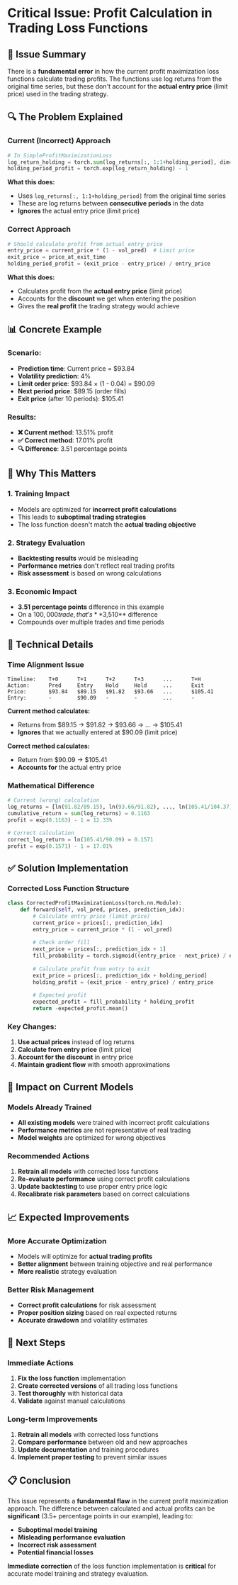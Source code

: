 # Critical Issue: Profit Calculation in Trading Loss Functions

## 🚨 Issue Summary

There is a **fundamental error** in how the current profit maximization loss functions calculate trading profits. The functions use log returns from the original time series, but these don't account for the **actual entry price** (limit price) used in the trading strategy.

## 🔍 The Problem Explained

### Current (Incorrect) Approach
```python
# In SimpleProfitMaximizationLoss
log_return_holding = torch.sum(log_returns[:, 1:1+holding_period], dim=1)
holding_period_profit = torch.exp(log_return_holding) - 1
```

**What this does:**
- Uses `log_returns[:, 1:1+holding_period]` from the original time series
- These are log returns between **consecutive periods** in the data
- **Ignores** the actual entry price (limit price)

### Correct Approach
```python
# Should calculate profit from actual entry price
entry_price = current_price * (1 - vol_pred)  # Limit price
exit_price = price_at_exit_time
holding_period_profit = (exit_price - entry_price) / entry_price
```

**What this does:**
- Calculates profit from the **actual entry price** (limit price)
- Accounts for the **discount** we get when entering the position
- Gives the **real profit** the trading strategy would achieve

## 📊 Concrete Example

### Scenario:
- **Prediction time**: Current price = $93.84
- **Volatility prediction**: 4%
- **Limit order price**: $93.84 × (1 - 0.04) = $90.09
- **Next period price**: $89.15 (order fills)
- **Exit price** (after 10 periods): $105.41

### Results:
- **❌ Current method**: 13.51% profit
- **✅ Correct method**: 17.01% profit
- **🔍 Difference**: 3.51 percentage points

## 🎯 Why This Matters

### 1. **Training Impact**
- Models are optimized for **incorrect profit calculations**
- This leads to **suboptimal trading strategies**
- The loss function doesn't match the **actual trading objective**

### 2. **Strategy Evaluation**
- **Backtesting results** would be misleading
- **Performance metrics** don't reflect real trading profits
- **Risk assessment** is based on wrong calculations

### 3. **Economic Impact**
- **3.51 percentage points** difference in this example
- On a $100,000 trade, that's **$3,510** difference
- Compounds over multiple trades and time periods

## 🔧 Technical Details

### Time Alignment Issue
```
Timeline:    T+0      T+1      T+2      T+3      ...      T+H
Action:      Pred     Entry    Hold     Hold     ...      Exit
Price:       $93.84   $89.15   $91.82   $93.66   ...      $105.41
Entry:       -        $90.09   -        -        ...      -
```

**Current method calculates:**
- Returns from $89.15 → $91.82 → $93.66 → ... → $105.41
- **Ignores** that we actually entered at $90.09 (limit price)

**Correct method calculates:**
- Return from $90.09 → $105.41
- **Accounts for** the actual entry price

### Mathematical Difference
```python
# Current (wrong) calculation
log_returns = [ln(91.82/89.15), ln(93.66/91.82), ..., ln(105.41/104.37)]
cumulative_return = sum(log_returns) = 0.1163
profit = exp(0.1163) - 1 = 12.33%

# Correct calculation  
correct_log_return = ln(105.41/90.09) = 0.1571
profit = exp(0.1571) - 1 = 17.01%
```

## ✅ Solution Implementation

### Corrected Loss Function Structure
```python
class CorrectedProfitMaximizationLoss(torch.nn.Module):
    def forward(self, vol_pred, prices, prediction_idx):
        # Calculate entry price (limit price)
        current_price = prices[:, prediction_idx]
        entry_price = current_price * (1 - vol_pred)
        
        # Check order fill
        next_price = prices[:, prediction_idx + 1]
        fill_probability = torch.sigmoid((entry_price - next_price) / entry_price * 100)
        
        # Calculate profit from entry to exit
        exit_price = prices[:, prediction_idx + holding_period]
        holding_profit = (exit_price - entry_price) / entry_price
        
        # Expected profit
        expected_profit = fill_probability * holding_profit
        return -expected_profit.mean()
```

### Key Changes:
1. **Use actual prices** instead of log returns
2. **Calculate from entry price** (limit price)
3. **Account for the discount** in entry price
4. **Maintain gradient flow** with smooth approximations

## 🎯 Impact on Current Models

### Models Already Trained
- **All existing models** were trained with incorrect profit calculations
- **Performance metrics** are not representative of real trading
- **Model weights** are optimized for wrong objectives

### Recommended Actions
1. **Retrain all models** with corrected loss functions
2. **Re-evaluate performance** using correct profit calculations
3. **Update backtesting** to use proper entry price logic
4. **Recalibrate risk parameters** based on correct calculations

## 📈 Expected Improvements

### More Accurate Optimization
- Models will optimize for **actual trading profits**
- **Better alignment** between training objective and real performance
- **More realistic** strategy evaluation

### Better Risk Management
- **Correct profit calculations** for risk assessment
- **Proper position sizing** based on real expected returns
- **Accurate drawdown** and volatility estimates

## 🔮 Next Steps

### Immediate Actions
1. **Fix the loss function** implementation
2. **Create corrected versions** of all trading loss functions
3. **Test thoroughly** with historical data
4. **Validate** against manual calculations

### Long-term Improvements
1. **Retrain all models** with corrected loss functions
2. **Compare performance** between old and new approaches
3. **Update documentation** and training procedures
4. **Implement proper testing** to prevent similar issues

## 📋 Conclusion

This issue represents a **fundamental flaw** in the current profit maximization approach. The difference between calculated and actual profits can be **significant** (3.5+ percentage points in our example), leading to:

- **Suboptimal model training**
- **Misleading performance evaluation**
- **Incorrect risk assessment**
- **Potential financial losses**

**Immediate correction** of the loss function implementation is **critical** for accurate model training and strategy evaluation.

